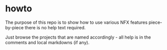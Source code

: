 # howto

The purpose of this repo is to show how to use various NFX features piece-by-piece
there is no help text required. 

Just browse the projects that are named accordingly - all help is in the comments
and local markdowns (if any).


